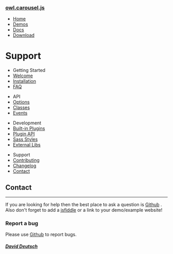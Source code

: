 ### [owl.carousel.js](/OwlCarousel2/)

<span id="toggle-nav" class="right"> </span>

-   [Home](/OwlCarousel2/index.html)
-   [Demos](/OwlCarousel2/demos/demos.html)
-   [Docs](/OwlCarousel2/docs/started-welcome.html)
-   [Download](https://github.com/OwlCarousel2/OwlCarousel2/archive/2.3.4.zip) <span class="download"></span>

Support
=======

-   Getting Started
-   [Welcome](started-welcome.html)
-   [Installation](started-installation.html)
-   [FAQ](started-faq.html)

<!-- -->

-   API
-   [Options](api-options.html)
-   [Classes](api-classes.html)
-   [Events](api-events.html)

<!-- -->

-   Development
-   [Built-in Plugins](dev-buildin-plugins.html)
-   [Plugin API](dev-plugin-api.html)
-   [Sass Styles](dev-styles.html)
-   [External Libs](dev-external.html)

<!-- -->

-   Support
-   [Contributing](support-contributing.html)
-   [Changelog](support-changelog.html)
-   [Contact](support-contact.html)

Contact
-------

------------------------------------------------------------------------

If you are looking for help then the best place to ask a question is [Github](https://github.com/OwlCarousel2/OwlCarousel2/issues) . Also don't forget to add a [jsfiddle](https://jsfiddle.net/) or a link to your demo/example website!

### Report a bug

Please use [Github](https://github.com/OwlCarousel2/OwlCarousel2/issues) to report bugs.

##### [David Deutsch](/OwlCarousel2/docs/support-contact.html) <a href="https://twitter.com/share?url=https://github.com/OwlCarousel2/OwlCarousel2&amp;text=Owl%20Carousel%20-%20This%20is%20so%20awesome!%20" id="custom-tweet-button"></a>
